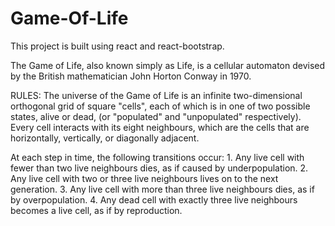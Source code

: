 # Game-Of-Life
This project is built using react and react-bootstrap. 

The Game of Life, also known simply as Life, is a cellular automaton devised by the British mathematician John Horton Conway in 1970.  

RULES:
The universe of the Game of Life is an infinite two-dimensional orthogonal grid of square "cells", each of which is in one of two possible states, alive or dead, (or "populated" and "unpopulated" respectively). Every cell interacts with its eight neighbours, which are the cells that are horizontally, vertically, or diagonally adjacent.
  
  At each step in time, the following transitions occur:
    1. Any live cell with fewer than two live neighbours dies, as if caused by underpopulation.
    2. Any live cell with two or three live neighbours lives on to the next generation.
    3. Any live cell with more than three live neighbours dies, as if by overpopulation.
    4. Any dead cell with exactly three live neighbours becomes a live cell, as if by reproduction.
